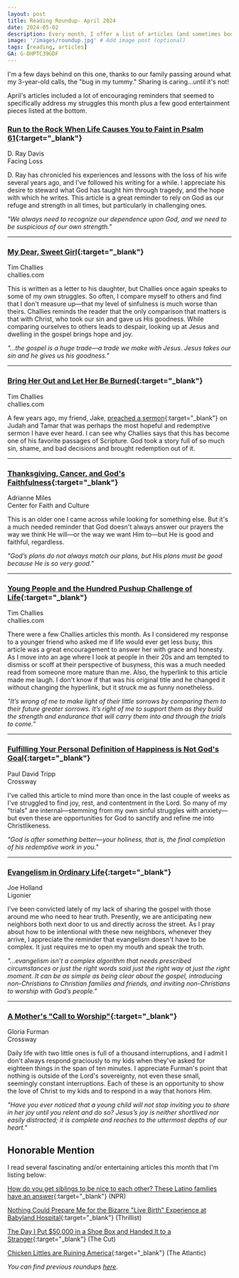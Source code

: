 ```yaml
---
layout: post
title: Reading Roundup- April 2024
date: 2024-05-02
description: Every month, I offer a list of articles (and sometimes books) that I believe are worthwhile reads.
image: '/images/roundup.jpg' # Add image post (optional)
tags: [reading, articles]
GA: G-DHPTC39GDF
---
```

I'm a few days behind on this one, thanks to our family passing around what my 3-year-old calls, the "bug in my tummy." Sharing is caring...until it's not! 

April's articles included a lot of encouraging reminders that seemed to specifically address my struggles this month plus a few good entertainment pieces listed at the bottom. 

### [Run to the Rock When Life Causes You to Faint in Psalm 61](https://facinglossblog.com/run-to-the-rock-when-life-causes-you-to-faint-in-psalm-61/){:target="_blank"}
D. Ray Davis
<br>Facing Loss

D. Ray has chronicled his experiences and lessons with the loss of his wife several years ago, and I've followed his writing for a while. I appreciate his desire to steward what God has taught him through tragedy, and the hope with which he writes. This article is a great reminder to rely on God as our refuge and strength in all times, but particularly in challenging ones.

*"We always need to recognize our dependence upon God, and we need to be suspicious of our own strength."*

---
### [My Dear, Sweet Girl](https://www.challies.com/articles/my-dear-sweet-girl/){:target="_blank"}
Tim Challies
<br>challies.com

This is written as a letter to his daughter, but Challies once again speaks to some of my own struggles. So often, I compare myself to others and find that I don't measure up—that my level of sinfulness is much worse than theirs. Challies reminds the reader that the only comparison that matters is that with Christ, who took our sin and gave us His goodness. While comparing ourselves to others leads to despair, looking up at Jesus and dwelling in the gospel brings hope and joy. 

*"...the gospel is a huge trade—a trade we make with Jesus. Jesus takes our sin and he gives us his goodness."*

---
### [Bring Her Out and Let Her Be Burned](https://www.challies.com/articles/bring-her-out-and-let-her-be-burned/){:target="_blank"}
Tim Challies
<br>challies.com

A few years ago, my friend, Jake, [preached a sermon](https://neartownchurch.buzzsprout.com/12072/8738493-propel-tamar){:target="_blank"} on Judah and Tamar that was perhaps the most hopeful and redemptive sermon I have ever heard. I can see why Challies says that this has become one of his favorite passages of Scripture. God took a story full of so much sin, shame, and bad decisions and brought redemption out of it. 

---
### [Thanksgiving, Cancer, and God's Faithfulness](https://cfc.sebts.edu/faith-and-culture/thanksgiving-cancer-and-gods-faithfulness/){:target="_blank"}
Adrianne Miles
<br>Center for Faith and Culture

This is an older one I came across while looking for something else. But it's a much needed reminder that God doesn't always answer our prayers the way we think He will—or the way we want Him to—but He is good and faithful, regardless.

*"God’s plans do not always match our plans, but His plans must be good because He is so very good."*

---
### [Young People and the Hundred Pushup Challenge of Life](https://www.challies.com/articles/be-patient-with-whiny-young-people/){:target="_blank"}
Tim Challies
<br>challies.com

There were a few Challies articles this month. As I considered my response to a younger friend who asked me if life would ever get less busy, this article was a great encouragement to answer her with grace and honesty. As I move into an age where I look at people in their 20s and am tempted to dismiss or scoff at their perspective of busyness, this was a much needed read from someone more mature than me. Also, the hyperlink to this article made me laugh. I don't know if that was his original title and he changed it without changing the hyperlink, but it struck me as funny nonetheless. 

*"It’s wrong of me to make light of their little sorrows by comparing them to their future greater sorrows. It’s right of me to support them as they build the strength and endurance that will carry them into and through the trials to come.”*

---
### [Fulfilling Your Personal Definition of Happiness is Not God's Goal](https://www.crossway.org/articles/fulfilling-your-personal-definition-of-happiness-is-not-gods-goal/){:target="_blank"}
Paul David Tripp
<br>Crossway

I've called this article to mind more than once in the last couple of weeks as I've struggled to find joy, rest, and contentment in the Lord. So many of my "trials" are internal—stemming from my own sinful struggles with anxiety—but even these are opportunities for God to sanctify and refine me into Christlikeness. 

*"God is after something better—your holiness, that is, the final completion of his redemptive work in you."*

---
### [Evangelism in Ordinary Life](https://www.ligonier.org/learn/articles/evangelism-in-ordinary-life){:target="_blank"}
Joe Holland
<br>Ligonier

I've been convicted lately of my lack of sharing the gospel with those around me who need to hear truth. Presently, we are anticipating new neighbors both next door to us and directly across the street. As I pray about how to be intentional with these new neighbors, whenever they arrive, I appreciate the reminder that evangelism doesn't have to be complex. It just requires me to open my mouth and speak the truth. 

*"...evangelism isn’t a complex algorithm that needs prescribed circumstances or just the right words said just the right way at just the right moment. It can be as simple as being clear about the gospel, introducing non-Christians to Christian families and friends, and inviting non-Christians to worship with God’s people."*

---
### [A Mother's "Call to Worship"](https://www.crossway.org/articles/a-mothers-call-to-worship/){:target="_blank"}
Gloria Furman
<br>Crossway

Daily life with two little ones is full of a thousand interruptions, and I admit I don't always respond graciously to my kids when they've asked for eighteen things in the span of ten minutes. I appreciate Furman's point that nothing is outside of the Lord's sovereignty, not even these small, seemingly constant interruptions. Each of these is an opportunity to show the love of Christ to my kids and to respond in a way that honors Him.  

*"Have you ever noticed that a young child will not stop inviting you to share in her joy until you relent and do so? Jesus’s joy is neither shortlived nor easily distracted; it is complete and reaches to the uttermost depths of our heart."*

## Honorable Mention

I read several fascinating and/or entertaining articles this month that I'm listing below: 

[How do you get siblings to be nice to each other? These Latino families have an answer](https://www.washingtonpost.com/history/2024/03/18/ghost-army-wwii-congressional-gold-medal/){:target="_blank"}
(NPR)
<br>

[Nothing Could Prepare Me for the Bizarre "Live Birth" Experience at Babyland Hospital](https://www.thrillist.com/travel/nation/cabbage-patch-kids-babyland-general-hospital-georgia){:target="_blank"}
(Thrillist)
<br>

[The Day I Put $50,000 in a Shoe Box and Handed It to a Stranger](https://www.thecut.com/article/amazon-scam-call-ftc-arrest-warrants.html){:target="_blank"}
(The Cut)
<br>

[Chicken Littles are Ruining America](https://www.theatlantic.com/ideas/archive/2024/01/cultural-pessimism-america-self-fulfilling-effects/677261/?utm_source=pocket_saves){:target="_blank"}
(The Atlantic)
<br>

*You can find previous roundups [here](https://www.meredithcook.net/tags/#articles).*
